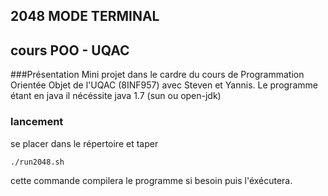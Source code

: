 ## 2048 MODE TERMINAL
## cours POO - UQAC

###Présentation
Mini projet dans le cardre du cours de Programmation Orientée Objet de l'UQAC (8INF957) avec Steven et Yannis.
Le programme étant en java il nécéssite java 1.7 (sun ou open-jdk)

### lancement
se placer dans le répertoire et taper
```bash
./run2048.sh
```
cette commande compilera le programme si besoin puis l'éxécutera.